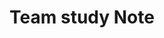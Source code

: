 ---
title : "Team study Note"
layout : categories
permalink : /Team study Note/
author profile : true
sidebar_main : true
---